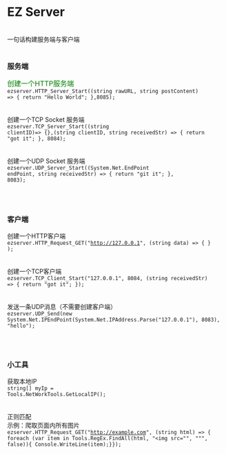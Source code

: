 <h1>EZ Server</h1>
</br>
一句话构建服务端与客户端
</br></br>
<h3>服务端</h3>

<font size="3" color="green">创建一个HTTP服务端</font></br>
<code>ezserver.HTTP_Server_Start((string rawURL, string postContent) => { return "Hello World"; },8085);</code>
</br></br></br>
创建一个TCP Socket 服务端</br>
<code>ezserver.TCP_Server_Start((string clientID)=> {},(string clientID, string receivedStr) => { return "got it"; }, 8084);</code>
</br></br></br>
创建一个UDP Socket 服务端</br>
<code>ezserver.UDP_Server_Start((System.Net.EndPoint endPoint, string receivedStr) => { return "git it"; }, 8083);</code>

</br></br>
<h3>客户端</h3>

创建一个HTTP客户端</br>
<code>ezserver.HTTP_Request_GET("http://127.0.0.1", (string data) => { } );</code>
</br></br></br>
创建一个TCP客户端</br>
<code>ezserver.TCP_Client_Start("127.0.0.1", 8084, (string receivedStr) => { return "got it"; });</code>
</br></br></br>
发送一条UDP消息（不需要创建客户端）</br>
<code>ezserver.UDP_Send(new System.Net.IPEndPoint(System.Net.IPAddress.Parse("127.0.0.1"), 8083), "hello");</code>

</br></br>
<h3>小工具</h3>

获取本地IP</br>
<code>string[] myIp = Tools.NetWorkTools.GetLocalIP();</code>
</br></br></br>
正则匹配 </br>
示例：爬取页面内所有图片</br>
<code>ezserver.HTTP_Request_GET("http://example.com", (string html) => {
      foreach (var item in Tools.RegEx.FindAll(html, "<img src=\"", "\"", false)){
            Console.WriteLine(item);}});</code>
 </br></br>

